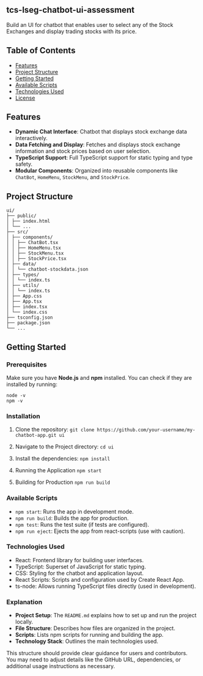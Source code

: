 ## tcs-lseg-chatbot-ui-assessment

Build an UI for chatbot that enables user to select any of the Stock Exchanges and display trading stocks with its price. 

## Table of Contents

- [Features](#features)
- [Project Structure](#project-structure)
- [Getting Started](#getting-started)
- [Available Scripts](#available-scripts)
- [Technologies Used](#technologies-used)
- [License](#license)

## Features

- **Dynamic Chat Interface**: Chatbot that displays stock exchange data interactively.
- **Data Fetching and Display**: Fetches and displays stock exchange information and stock prices based on user selection.
- **TypeScript Support**: Full TypeScript support for static typing and type safety.
- **Modular Components**: Organized into reusable components like `ChatBot`, `HomeMenu`, `StockMenu`, and `StockPrice`.

## Project Structure
```
ui/ 
├── public/ 
│ ├── index.html 
│ └── ... 
├── src/ 
│ ├── components/ 
│ │ ├── ChatBot.tsx  
│ │ ├── HomeMenu.tsx  
│ │ ├── StockMenu.tsx  
│ │ ├── StockPrice.tsx 
│ ├── data/ 
│ │ └── chatbot-stockdata.json  
│ ├── types/ 
│ │ └── index.ts  
│ ├── utils/ 
│ │ └── index.ts  
│ ├── App.css  
│ ├── App.tsx 
│ ├── index.tsx  
│ └── index.css 
├── tsconfig.json  
├── package.json  
└── ...
```

## Getting Started

### Prerequisites

Make sure you have **Node.js** and **npm** installed. You can check if they are installed by running:

```
node -v
npm -v
```

### Installation

1. Clone the repository:
```git clone https://github.com/your-username/my-chatbot-app.git ui```

2. Navigate to the Project directory: 
```cd ui```

3. Install the dependencies:
```npm install```

4. Running the Application
```npm start```

5. Building for Production
```npm run build```

### Available Scripts

- ```npm start```: Runs the app in development mode.
- ```npm run build```: Builds the app for production.
- ```npm test```: Runs the test suite (if tests are configured).
- ```npm run eject```: Ejects the app from react-scripts (use with caution).

### Technologies Used

- React: Frontend library for building user interfaces.
- TypeScript: Superset of JavaScript for static typing.
- CSS: Styling for the chatbot and application layout.
- React Scripts: Scripts and configuration used by Create React App.
- ts-node: Allows running TypeScript files directly (used in development).


### Explanation

- **Project Setup**: The `README.md` explains how to set up and run the project locally.
- **File Structure**: Describes how files are organized in the project.
- **Scripts**: Lists npm scripts for running and building the app.
- **Technology Stack**: Outlines the main technologies used.

This structure should provide clear guidance for users and contributors. You may need to adjust details like the GitHub URL, dependencies, or additional usage instructions as necessary.
